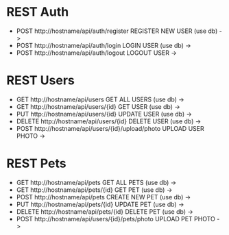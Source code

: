 # REST Auth
- POST http://hostname/api/auth/register REGISTER NEW USER (use db) -> 
- POST http://hostname/api/auth/login LOGIN USER (use db) ->
- POST http://hostname/api/auth/logout LOGOUT USER -> 

# REST Users
- GET http://hostname/api/users GET ALL USERS (use db) ->
- GET http://hostname/api/users/{id} GET USER (use db) ->
- PUT http://hostname/api/users/{id} UPDATE USER (use db) ->
- DELETE http://hostname/api/users/{id} DELETE USER (use db) ->
- POST http://hostname/api/users/{id}/upload/photo UPLOAD USER PHOTO -> 

# REST Pets
- GET http://hostname/api/pets GET ALL PETS (use db) ->
- GET http://hostname/api/pets/{id} GET PET (use db) ->
- POST http://hostname/api/pets CREATE NEW PET (use db) ->
- PUT http://hostname/api/pets/{id} UPDATE PET (use db) ->
- DELETE http://hostname/api/pets/{id} DELETE PET (use db) ->
- POST http://hostname/api/users/{id}/pets/photo UPLOAD PET PHOTO ->
